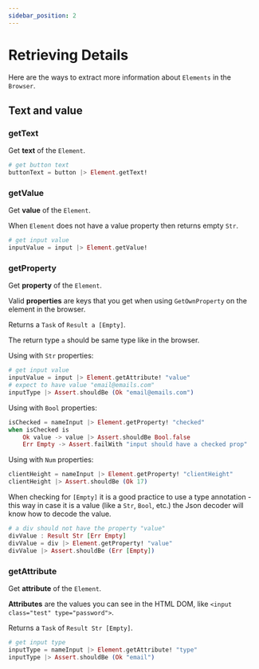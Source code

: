 ```yaml
---
sidebar_position: 2
---
```


# Retrieving Details

Here are the ways to extract more information about `Elements` in the `Browser`.

## Text and value

### getText

Get **text** of the `Element`.

```elixir
# get button text
buttonText = button |> Element.getText!
```

### getValue

Get **value** of the `Element`.

When `Element` does not have a value property
then returns empty `Str`.

```elixir
# get input value
inputValue = input |> Element.getValue!
```

### getProperty

Get **property** of the `Element`.

Valid **properties** are keys that you get when using `GetOwnProperty` on the element in the browser.

Returns a `Task` of `Result a [Empty]`.

The return type `a` should be same type like in the browser.

Using with `Str` properties:

```elixir
# get input value
inputValue = input |> Element.getAttribute! "value"
# expect to have value "email@emails.com"
inputType |> Assert.shouldBe (Ok "email@emails.com")
```

Using with `Bool` properties:

```elixir
isChecked = nameInput |> Element.getProperty! "checked"
when isChecked is
    Ok value -> value |> Assert.shouldBe Bool.false
    Err Empty -> Assert.failWith "input should have a checked prop"
```

Using with `Num` properties:

```elixir
clientHeight = nameInput |> Element.getProperty! "clientHeight"
clientHeight |> Assert.shouldBe (Ok 17)
```

When checking for `[Empty]` it is a good practice to use
a type annotation - this way in case it is a value
(like a `Str`, `Bool`, etc.) the Json decoder will know how
to decode the value.

```elixir
# a div should not have the property "value"
divValue : Result Str [Err Empty]
divValue = div |> Element.getProperty! "value"
divValue |> Assert.shouldBe (Err [Empty])
```

### getAttribute

Get **attribute** of the `Element`.

**Attributes** are the values you can see
in the HTML DOM, like `<input class="test" type="password">`.

Returns a `Task` of `Result Str [Empty]`.

```elixir
# get input type
inputType = nameInput |> Element.getAttribute! "type"
inputType |> Assert.shouldBe (Ok "email")
```
